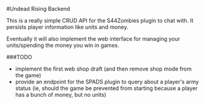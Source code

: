 #Undead Rising Backend

This is a really simple CRUD API for the S44Zombies plugin to chat with. It
persists player information like units and money.


Eventually it will also implement the web interface for managing your
units/spending the money you win in games.


###TODO

* implement the first web shop draft (and then remove shop mode from the game)
* provide an endpoint for the SPADS plugin to query about a player's army
    status (ie, should the game be prevented from starting because a player has
    a bunch of money, but no units)
